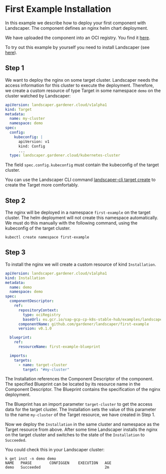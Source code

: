 # First Example Installation

In this example we describe how to deploy your first component with Landscaper. The component defines an nginx helm 
chart deployment. 

We have uploaded the component into an OCI registry. You find it
[here](https://eu.gcr.io/sap-gcp-cp-k8s-stable-hub/examples/landscaper/docs/component-descriptors/github.com/gardener/landscaper/first-example).

To try out this example by yourself you need to install Landscaper (see [here](../gettingstarted/install-landscaper-controller.md)).

## Step 1

We want to deploy the nginx on some target cluster. Landscaper needs the access information for this cluster to execute 
the deployment. Therefore, we create a custom resource of type Target in some namespace `demo` on the cluster watched 
by Landscaper:

```yaml
apiVersion: landscaper.gardener.cloud/v1alpha1
kind: Target
metadata:
  name: my-cluster
  namespace: demo
spec:
  config:
    kubeconfig: |                     
      apiVersion: v1
      kind: Config
      ...
  type: landscaper.gardener.cloud/kubernetes-cluster
```

The field `spec.config.kubeconfig` must contain the kubeconfig of the target cluster.

You can use the Landscaper CLI command [landscaper-cli target create](https://github.com/gardener/landscapercli/blob/master/docs/commands/targets/create.md)
to create the Target more comfortably.

## Step 2

The nginx will be deployed in a namespace `first-example` on the target cluster. The helm deployment will not create 
this namespace automatically. We must do this manually with the following command, using the kubeconfig of the 
target cluster.

```
kubectl create namespace first-example
```

## Step 3

To install the nginx we will create a custom resource of kind `Installation`.

```yaml
apiVersion: landscaper.gardener.cloud/v1alpha1
kind: Installation
metadata:
  name: demo
  namespace: demo
spec:
  componentDescriptor:
    ref:
      repositoryContext:
        type: ociRegistry
        baseUrl: eu.gcr.io/sap-gcp-cp-k8s-stable-hub/examples/landscaper/docs
      componentName: github.com/gardener/landscaper/first-example
      version: v0.1.0

  blueprint:
    ref:
      resourceName: first-example-blueprint

  imports:
    targets:
      - name: target-cluster
        target: "#my-cluster"
```

The Installation references the Component Descriptor of the component. The specified Blueprint can be located by its 
resource name in the Component Descriptor. The Blueprint contains the specification of the nginx deployment. 

The Blueprint has an import parameter `target-cluster` to get the access data for the target cluster. 
The Installation sets the value of this parameter to the name `my-cluster` of the Target resource, we have created 
in Step 1. 

Now we deploy the `Installation` in the same cluster and namespace as the Target resource from above. After some time 
Landscaper installs the nginx on the target cluster and switches to the state of the `Installation` to `Succeeded`.

You could check this in your Landscaper cluster:

```shell
k get inst -n demo demo                            
NAME   PHASE        CONFIGGEN    EXECUTION   AGE
demo   Succeeded                             2m
```
